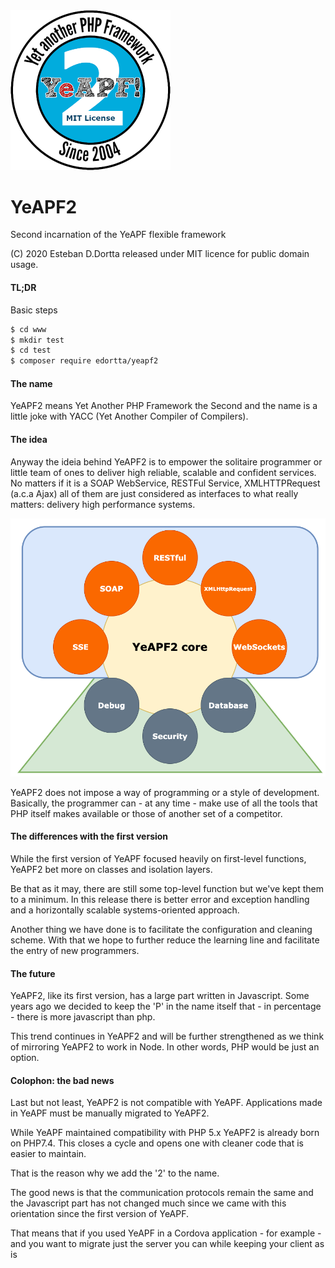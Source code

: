<img src="README.assets/yeapf-seal-2021-512x512.png" alt="yeapf-seal-2021-512x512" style="zoom:50%;" />

# YeAPF2

Second incarnation of the YeAPF flexible framework

(C) 2020 Esteban D.Dortta released under MIT licence for public domain usage.

#### TL;DR

Basic steps

```bash
$ cd www
$ mkdir test
$ cd test
$ composer require edortta/yeapf2
```



#### The name

YeAPF2 means Yet Another PHP Framework the Second and the name is a little joke with YACC (Yet Another Compiler of Compilers).

#### The idea

Anyway the ideia behind YeAPF2 is to empower the solitaire programmer or little team of ones to deliver high reliable, scalable and confident services. No matters if it is a SOAP WebService, RESTFul Service, XMLHTTPRequest (a.c.a Ajax) all of them are just considered as interfaces to what really matters: delivery high performance systems.

![](README.assets/YeAPF2-blocks.png)

YeAPF2 does not impose a way of programming or a style of development.
Basically, the programmer can - at any time - make use of all the tools that PHP itself makes available or those of another set of a competitor.

#### The differences with the first version

While the first version of YeAPF focused heavily on first-level functions, YeAPF2 bet more on classes and isolation layers.

Be that as it may, there are still some top-level function but we've kept them to a minimum. In this release there is better error and exception handling and a horizontally scalable systems-oriented approach.

Another thing we have done is to facilitate the configuration and cleaning scheme. With that we hope to further reduce the learning line and facilitate the entry of new programmers.

#### The future

YeAPF2, like its first version, has a large part written in Javascript. Some years ago we decided to keep the 'P' in the name itself that - in percentage - there is more javascript than php.

This trend continues in YeAPF2 and will be further strengthened as we think of mirroring YeAPF2 to work in Node. In other words, PHP would be just an option.

#### Colophon: the bad news

Last but not least, YeAPF2 is not compatible with YeAPF. Applications made in YeAPF must be manually migrated to YeAPF2.

While YeAPF maintained compatibility with PHP 5.x YeAPF2 is already born on PHP7.4. This closes a cycle and opens one with cleaner code that is easier to maintain.

That is the reason why we add the '2' to the name.

The good news is that the communication protocols remain the same and the Javascript part has not changed much since we came with this orientation since the first version of YeAPF.

That means that if you used YeAPF in a Cordova application - for example - and you want to migrate just the server you can while keeping your client as is